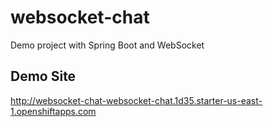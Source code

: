 # websocket-chat
Demo project with Spring Boot and WebSocket

## Demo Site
http://websocket-chat-websocket-chat.1d35.starter-us-east-1.openshiftapps.com
